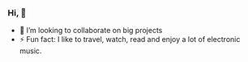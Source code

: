 ### Hi, 👋

- 👯 I’m looking to collaborate on big projects
- ⚡ Fun fact: I like to travel, watch, read and enjoy a lot of electronic music.

